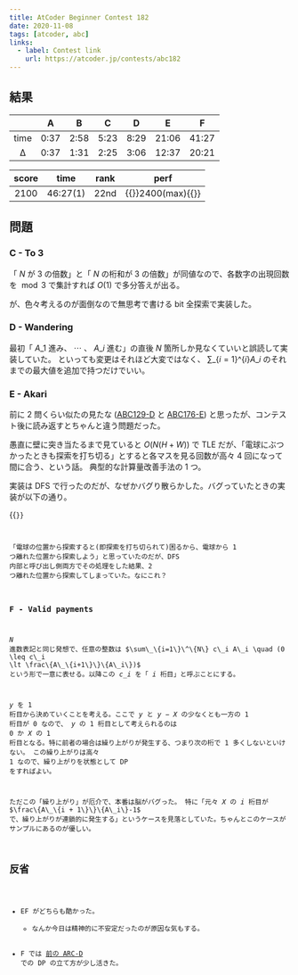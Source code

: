 ```yaml
---
title: AtCoder Beginner Contest 182
date: 2020-11-08
tags: [atcoder, abc]
links:
  - label: Contest link
    url: https://atcoder.jp/contests/abc182
---
```


## 結果

|      |  A   |  B   |  C   |  D   |   E   |   F   |
| :--: | :--: | :--: | :--: | :--: | :---: | :---: |
| time | 0:37 | 2:58 | 5:23 | 8:29 | 21:06 | 41:27 |
|  Δ   | 0:37 | 1:31 | 2:25 | 3:06 | 12:37 | 20:21 |

| score |   time   | rank |                  perf                   |
| :---: | :------: | :--: | :-------------------------------------: |
| 2100  | 46:27(1) | 22nd | {{<color orange>}}2400(max){{</color>}} |

## 問題

### C - To 3

「 $N$ が $3$ の倍数」と「 $N$ の桁和が $3$ の倍数」が同値なので、各数字の出現回数を $\bmod 3$ で集計すれば $O(1)$ で多分答えが出る。

が、色々考えるのが面倒なので無思考で書ける bit 全探索で実装した。

### D - Wandering

最初「 $A\_1$ 進み、 $\cdots$ 、 $A\_i$ 進む」の直後 $N$ 箇所しか見なくていいと誤読して実装していた。
といっても変更はそれほど大変ではなく、 $\sum\_\{i = 1\}\^\{i\} A\_i$ のそれまでの最大値を追加で持つだけでいい。

### E - Akari

前に 2 問くらい似たの見たな ([ABC129-D](https://atcoder.jp/contests/abc129/tasks/abc129_d) と [ABC176-E](https://atcoder.jp/contests/abc176/tasks/abc176_e)) と思ったが、コンテスト後に読み返すとちゃんと違う問題だった。

愚直に壁に突き当たるまで見ていると $O(N(H+W))$ で TLE だが、「電球にぶつかったときも探索を打ち切る」とすると各マスを見る回数が高々 $4$ 回になって間に合う、という話。
典型的な計算量改善手法の 1 つ。

実装は DFS で行ったのだが、なぜかバグり散らかした。バグっていたときの実装が以下の通り。

{{<code file="0.cpp" language="cpp">}}

「電球の位置から探索すると(即探索を打ち切られて)困るから、電球から 1 つ離れた位置から探索しよう」と思っていたのだが、DFS 内部と呼び出し側両方でその処理をした結果、2 つ離れた位置から探索してしまっていた。なにこれ？

### F - Valid payments

$N$ 進数表記と同じ発想で、任意の整数は $\sum\_\{i=1\}\^\{N\} c\_i A\_i \quad (0 \leq c\_i \lt \frac\{A\_\{i+1\}\}\{A\_i\})$ という形で一意に表せる。以降この $c\_i$ を「 $i$ 桁目」と呼ぶことにする。

$y$ を 1 桁目から決めていくことを考える。ここで $y$ と $y - X$ の少なくとも一方の 1 桁目が $0$ なので、 $y$ の 1 桁目として考えられるのは $0$ か $X$ の 1 桁目となる。特に前者の場合は繰り上がりが発生する、つまり次の桁で $1$ 多くしないといけない。
この繰り上がりは高々 $1$ なので、繰り上がりを状態として DP をすればよい。

ただこの「繰り上がり」が厄介で、本番は脳がバグった。
特に「元々 $X$ の $i$ 桁目が $\frac\{A\_\{i + 1\}\}\{A\_i\}-1$ で、繰り上がりが連鎖的に発生する」というケースを見落としていた。ちゃんとこのケースがサンプルにあるのが優しい。

## 反省

- EF がどちらも酷かった。
  - なんか今日は精神的に不安定だったのが原因な気もする。
- F では [前の ARC-D](https://atcoder.jp/contests/arc107/tasks/arc107_d) での DP の立て方が少し活きた。
